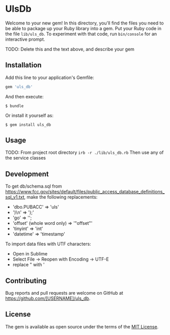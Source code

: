 # UlsDb

Welcome to your new gem! In this directory, you'll find the files you need to be able to package up your Ruby library into a gem. Put your Ruby code in the file `lib/uls_db`. To experiment with that code, run `bin/console` for an interactive prompt.

TODO: Delete this and the text above, and describe your gem

## Installation

Add this line to your application's Gemfile:

```ruby
gem 'uls_db'
```

And then execute:

    $ bundle

Or install it yourself as:

    $ gem install uls_db

## Usage

TODO: 
From project root directory
`irb -r ./lib/uls_db.rb`
Then use any of the service classes

## Development

To get db/schema.sql from https://www.fcc.gov/sites/default/files/public_access_database_definitions_sql_v1.txt, make the following replacements:
* 'dbo.PUBACC' => 'uls'
* ')\n' => ');'
* 'go' => '';
* 'offset' (whole word only) => '"offset"'
* 'tinyint' => 'int'
* 'datetime' => 'timestamp'

To import data files with UTF characters:
* Open in Sublime
* Select File -> Reopen with Encoding -> UTF-E
* replace " with '

## Contributing

Bug reports and pull requests are welcome on GitHub at https://github.com/[USERNAME]/uls_db.

## License

The gem is available as open source under the terms of the [MIT License](https://opensource.org/licenses/MIT).
